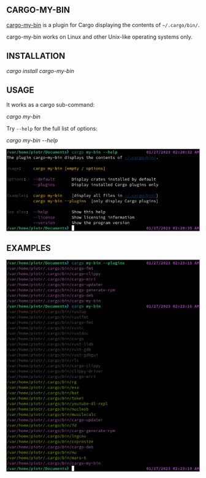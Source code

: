 ## CARGO-MY-BIN

[cargo-my-bin](https://github.com/piotrbajdek/cargo-my-bin) is a plugin for Cargo displaying the contents of `~/.cargo/bin/`.

cargo-my-bin works on Linux and other Unix-like operating systems only.

## INSTALLATION

_cargo install cargo-my-bin_

## USAGE

It works as a cargo sub-command:

_cargo my-bin_

Try `--help` for the full list of options:

_cargo my-bin \--help_

![help-image](https://github.com/piotrbajdek/cargo-my-bin/blob/main/docs/images/help-image.png?raw=true)

## EXAMPLES

![example-image-1](https://github.com/piotrbajdek/cargo-my-bin/blob/main/docs/images/example-image-1.png?raw=true)
